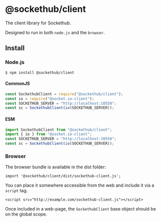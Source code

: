 # @sockethub/client

The client library for Sockethub.

Designed to run in both `node.js` and the `browser`.

## Install

### Node.js

`$ npm install @sockethub/client`

#### CommonJS

```javascript
const SockethubClient = require("@sockethub/client");
const io = require("@socket.io-client");
const SOCKETHUB_SERVER = "http://localhost:10550";
const sc = SockethubClient(io(SOCKETHUB_SERVER));
```

#### ESM

```javascript
import SockethubClient from "@sockethub/client";
import { io } from "@socket.io-client";
const SOCKETHUB_SERVER = "http://localhost:10550";
const sc = SockethubClient(io(SOCKETHUB_SERVER));
```

### Browser

The browser bundle is available in the dist folder:

```
import '@sockethub/client/dist/sockethub-client.js';
```

You can place it somewhere accessible from the web and include
it via a `script` tag.

```
<script src="http://example.com/sockethub-client.js"></script>
```

Once included in a web-page, the `SockethubClient` base object
should be on the global scope.
